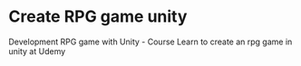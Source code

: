# Create RPG game unity
Development RPG game with Unity - Course Learn to create an rpg game in unity at Udemy
